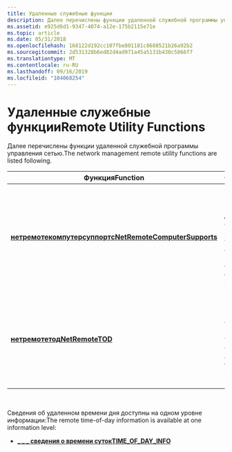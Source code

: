 ```yaml
---
title: Удаленные служебные функции
description: Далее перечислены функции удаленной служебной программы управления сетью.
ms.assetid: e925d6d1-9347-4074-a12e-175b2115e71e
ms.topic: article
ms.date: 05/31/2018
ms.openlocfilehash: 168122d192cc107fbe801181c8688521b26a92b2
ms.sourcegitcommit: 2d531328b6ed82d4ad971a45a5131b430c5866f7
ms.translationtype: MT
ms.contentlocale: ru-RU
ms.lasthandoff: 09/16/2019
ms.locfileid: "104068254"
---
```

# <a name="remote-utility-functions"></a><span data-ttu-id="91795-103">Удаленные служебные функции</span><span class="sxs-lookup"><span data-stu-id="91795-103">Remote Utility Functions</span></span>

<span data-ttu-id="91795-104">Далее перечислены функции удаленной служебной программы управления сетью.</span><span class="sxs-lookup"><span data-stu-id="91795-104">The network management remote utility functions are listed following.</span></span>



| <span data-ttu-id="91795-105">Функция</span><span class="sxs-lookup"><span data-stu-id="91795-105">Function</span></span>                                                       | <span data-ttu-id="91795-106">Описание</span><span class="sxs-lookup"><span data-stu-id="91795-106">Description</span></span>                                                                             |
|----------------------------------------------------------------|-----------------------------------------------------------------------------------------|
| [<span data-ttu-id="91795-107">**нетремотекомпутерсуппортс**</span><span class="sxs-lookup"><span data-stu-id="91795-107">**NetRemoteComputerSupports**</span></span>](/windows/desktop/api/Lmremutl/nf-lmremutl-netremotecomputersupports) | <span data-ttu-id="91795-108">Запрашивает у перенаправителя получение дополнительных функций, поддерживаемых удаленной системой.</span><span class="sxs-lookup"><span data-stu-id="91795-108">Queries the redirector to retrieve the optional features that a remote system supports.</span></span> |
| [<span data-ttu-id="91795-109">**нетремотетод**</span><span class="sxs-lookup"><span data-stu-id="91795-109">**NetRemoteTOD**</span></span>](/windows/desktop/api/Lmremutl/nf-lmremutl-netremotetod)                           | <span data-ttu-id="91795-110">Позволяет приложениям получать доступ к сведениям о времени суток на удаленном сервере.</span><span class="sxs-lookup"><span data-stu-id="91795-110">Enables applications to access the time-of-day information on a remote server.</span></span>          |



 

<span data-ttu-id="91795-111">Сведения об удаленном времени дня доступны на одном уровне информации:</span><span class="sxs-lookup"><span data-stu-id="91795-111">The remote time-of-day information is available at one information level:</span></span>

-   [<span data-ttu-id="91795-112">**\_ \_ \_ сведения о времени суток**</span><span class="sxs-lookup"><span data-stu-id="91795-112">**TIME\_OF\_DAY\_INFO**</span></span>](/windows/desktop/api/Lmremutl/ns-lmremutl-time_of_day_info)

 

 




